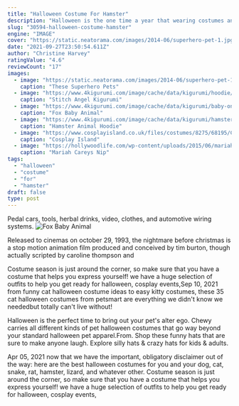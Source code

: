 ```yaml
---
title: "Halloween Costume For Hamster"
description: "Halloween is the one time a year that wearing costumes and being someone else for an evening is celebrated. That same ebullient atmosphere is present in porn videos with costumes on pretty girls as"
slug: "30594-halloween-costume-hamster"
engine: "IMAGE"
cover: "https://static.neatorama.com/images/2014-06/superhero-pet-1.jpg"
date: "2021-09-27T23:50:54.611Z"
author: "Christine Harvey"
ratingValue: "4.6"
reviewCount: "17"
images:
  - image: "https://static.neatorama.com/images/2014-06/superhero-pet-1.jpg"
    caption: "These Superhero Pets"
  - image: "https://www.4kigurumi.com/image/cache/data/kigurumi/hoodie/disney/disney-costume-stitch-angel-hoodie-3-600x900.jpg"
    caption: "Stitch Angel Kigurumi"
  - image: "https://www.4kigurumi.com/image/cache/data/kigurumi/baby-onesie/fox/yellow-fox-baby-onesie-600x900.jpg"
    caption: "Fox Baby Animal"
  - image: "https://www.4kigurumi.com/image/cache/data/kigurumi/hamster/Hamster-Animal-Kigurumi-Hoodie-Animal-Hoodie-4-600x900.jpg"
    caption: "Hamster Animal Hoodie"
  - image: "https://www.cosplayisland.co.uk/files/costumes/8275/68195/CI_68195_1347200844.jpg"
    caption: "Cosplay Island"
  - image: "https://hollywoodlife.com/wp-content/uploads/2015/06/mariah-carey-nipple-slips-out-while-vacationing-in-italy-ftr.jpg"
    caption: "Mariah Careys Nip"
tags:
  - "halloween"
  - "costume"
  - "for"
  - "hamster"
draft: false
type: post
---
```


Pedal cars, tools, herbal drinks, video, clothes, and automotive wiring systems.
![Fox Baby Animal](https://www.4kigurumi.com/image/cache/data/kigurumi/baby-onesie/fox/yellow-fox-baby-onesie-600x900.jpg "Fox Baby Animal")

Released to cinemas on october 29, 1993, the nightmare before christmas is a stop motion animation film produced and conceived by tim burton, though actually scripted by caroline thompson and
<!--inArticleAds-->

<!--galleryOne-->

Costume season is just around the corner, so make sure that you have a costume that helps you express yourself! we have a huge selection of outfits to help you get ready for halloween, cosplay events,Sep 10, 2021 from funny cat halloween costume ideas to easy kitty costumes, these 35 cat halloween costumes from petsmart are everything we didn't know we neededbut totally can't live without!
<!--inArticleAds-->

<!--galleryTwo-->

Halloween is the perfect time to bring out your pet's alter ego. Chewy carries all different kinds of pet halloween costumes that go way beyond your standard halloween pet apparel.From. Shop these funny hats that are sure to make anyone laugh. Explore silly hats & crazy hats for kids & adults.
<!--galleryThree-->

Apr 05, 2021 now that we have the important, obligatory disclaimer out of the way: here are the best halloween costumes for you and your dog, cat, snake, rat, hamster, lizard, and whatever other. Costume season is just around the corner, so make sure that you have a costume that helps you express yourself! we have a huge selection of outfits to help you get ready for halloween, cosplay events,